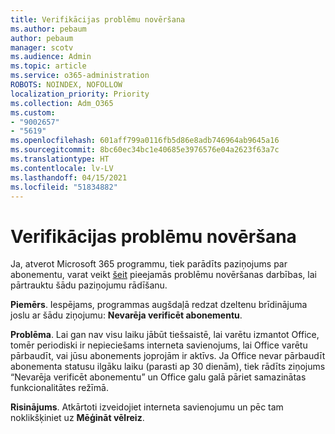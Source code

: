 ```yaml
---
title: Verifikācijas problēmu novēršana
ms.author: pebaum
author: pebaum
manager: scotv
ms.audience: Admin
ms.topic: article
ms.service: o365-administration
ROBOTS: NOINDEX, NOFOLLOW
localization_priority: Priority
ms.collection: Adm_O365
ms.custom:
- "9002657"
- "5619"
ms.openlocfilehash: 601aff799a0116fb5d86e8adb746964ab9645a16
ms.sourcegitcommit: 8bc60ec34bc1e40685e3976576e04a2623f63a7c
ms.translationtype: HT
ms.contentlocale: lv-LV
ms.lasthandoff: 04/15/2021
ms.locfileid: "51834882"
---
```

# <a name="troubleshoot-verification-issues"></a>Verifikācijas problēmu novēršana

Ja, atverot Microsoft 365 programmu, tiek parādīts paziņojums par abonementu, varat veikt [šeit](https://support.office.com/article/a-subscription-notice-appears-when-i-open-a-microsoft-365-application-4cabe32c-f594-4c0e-9191-3d3ade10cceb) pieejamās problēmu novēršanas darbības, lai pārtrauktu šādu paziņojumu rādīšanu.

**Piemērs**. Iespējams, programmas augšdaļā redzat dzeltenu brīdinājuma joslu ar šādu ziņojumu: **Nevarēja verificēt abonementu**.

**Problēma**. Lai gan nav visu laiku jābūt tiešsaistē, lai varētu izmantot Office, tomēr periodiski ir nepieciešams interneta savienojums, lai Office varētu pārbaudīt, vai jūsu abonements joprojām ir aktīvs. Ja Office nevar pārbaudīt abonementa statusu ilgāku laiku (parasti ap 30 dienām), tiek rādīts ziņojums “Nevarēja verificēt abonementu” un Office galu galā pāriet samazinātas funkcionalitātes režīmā.

**Risinājums**. Atkārtoti izveidojiet interneta savienojumu un pēc tam noklikšķiniet uz **Mēģināt vēlreiz**.
